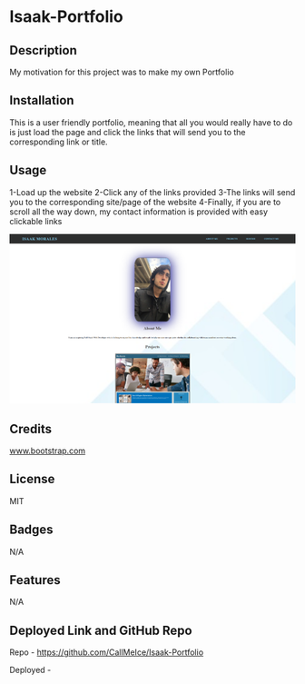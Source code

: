 # Isaak-Portfolio

## Description

My motivation for this project was to make my own Portfolio

## Installation

This is a user friendly portfolio, meaning that all you would really have to do is just load the page and click the links that will send you to the corresponding link or title.

## Usage

1-Load up the website
2-Click any of the links provided
3-The links will send you to the corresponding site/page of the website
4-Finally, if you are to scroll all the way down, my contact information is provided with easy clickable links


![alt="Portfolio Image](./images/screenshot.png)
## Credits

www.bootstrap.com

## License

MIT

## Badges

N/A

## Features

N/A

## Deployed Link and GitHub Repo

Repo - https://github.com/CallMeIce/Isaak-Portfolio

Deployed - 